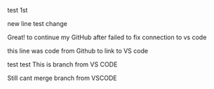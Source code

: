 test 1st

new line test change

Great! to continue my GitHub after failed to fix connection to vs code


this line was code from Github to link to VS code



test test This is branch from VS CODE


Still cant merge branch from VSCODE
